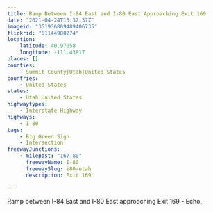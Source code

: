 ```yaml
---
title: Ramp Between I-84 East and I-80 East Approaching Exit 169
date: "2021-04-24T13:32:37Z"
imageid: "351936809489406735"
flickrid: "51144980274"
location:
    latitude: 40.97058
    longitude: -111.43817
places: []
counties:
    - Summit County|Utah|United States
countries:
    - United States
states:
    - Utah|United States
highwaytypes:
    - Interstate Highway
highways:
    - I-80
tags:
    - Big Green Sign
    - Intersection
freewayJunctions:
    - milepost: "167.80"
      freewayName: I-80
      freewaySlug: i80-utah
      description: Exit 169

---
```

Ramp between I-84 East and I-80 East approaching Exit 169 - Echo.